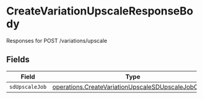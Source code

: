 # CreateVariationUpscaleResponseBody

Responses for POST /variations/upscale


## Fields

| Field                                                                                                                      | Type                                                                                                                       | Required                                                                                                                   | Description                                                                                                                |
| -------------------------------------------------------------------------------------------------------------------------- | -------------------------------------------------------------------------------------------------------------------------- | -------------------------------------------------------------------------------------------------------------------------- | -------------------------------------------------------------------------------------------------------------------------- |
| `sdUpscaleJob`                                                                                                             | [operations.CreateVariationUpscaleSDUpscaleJobOutput](../../models/operations/createvariationupscalesdupscalejoboutput.md) | :heavy_minus_sign:                                                                                                         | N/A                                                                                                                        |